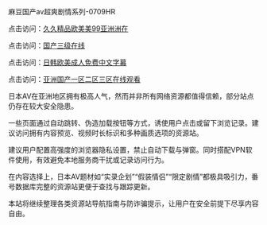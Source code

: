 麻豆国产av超爽剧情系列-0709HR

点击访问：<a href="https://heiliaoxqkkct.pages.dev">久久精品欧美美99亚洲洲在</a>

点击访问：<a href="https://heiliaoga6s9v.pages.dev">国产三级在线</a>

点击访问：<a href="https://heiliaowt0d7p.pages.dev">日韩欧美成人免费中文字幕</a>

点击访问：<a href="https://heiliaowzu4ur.pages.dev">亚洲国产一区二区三区在线观看</a>

日本AV在亚洲地区拥有极高人气，然而并非所有网络资源都值得信赖，部分站点仍存在较大安全隐患。

一些页面通过自动跳转、伪造加载按钮等方式，诱使用户点击或留下浏览记录。建议访问拥有内容预览、视频时长标识和多种画质选项的资源站。

建议用户配置高强度的浏览器隐私设置，禁止自动下载与弹窗。同时搭配VPN软件使用，有效避免本地服务商干扰或记录访问行为。

在内容选择上，日本AV题材如“实录企划”“假装情侣”“限定剧情”都极具吸引力，番号数据库完整的资源站更便于查找与跟踪更新。

本站将继续整理各类资源站导航指南与防诈骗提示，让用户在安全前提下尽享内容自由。

<span style="display:none;">[Canonical link]( https://github.com/mn20250709/524123 ）</span>
